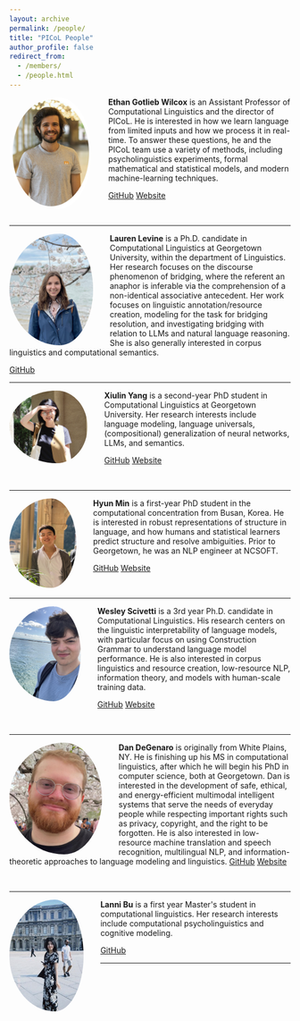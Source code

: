 ```yaml
---
layout: archive
permalink: /people/
title: "PICoL People"
author_profile: false
redirect_from: 
  - /members/
  - /people.html
---
```



 <img src="../images/ethan.jpg" style="height:200px; border-radius:50%; float:left; padding-right: 30px" alt="Ethan Wilcox"> 

**Ethan Gotlieb Wilcox** is an Assistant Professor of Computational Linguistics and the director of PICoL. He is interested in how we learn language from limited inputs and how we process it in real-time. To answer these questions, he and the PICoL team use a variety of methods, including psycholinguistics experiments, formal mathematical and statistical models, and modern machine-learning techniques. 

[GitHub](https://github.com/wilcoxeg) [Website](https://wilcoxeg.github.io/)

<br>

---

<img src="../images/Lauren.jpg" style="height:200px; border-radius:50%; float:left; padding-right: 30px" alt="Lauren Levine">

**Lauren Levine** is a Ph.D. candidate in Computational Linguistics at Georgetown University,
within the department of Linguistics. Her research focuses on the discourse phenomenon of bridging,
where the referent an anaphor is inferable via the comprehension of a non-identical associative antecedent.
Her work focuses on linguistic annotation/resource creation, modeling for the task for bridging resolution,
and investigating bridging with relation to LLMs and natural language reasoning.
She is also generally interested in corpus linguistics and computational semantics.

[GitHub](https://github.com/lauren-lizzy-levine)

---

<img src="../images/xiulin.png" style="height:130px; border-radius:50%; float:left; padding-right: 30px" alt="Xiulin Yang">

**Xiulin Yang** is a second-year PhD student in Computational Linguistics at Georgetown University.
Her research interests include language modeling, language universals, (compositional) generalization of neural
networks, LLMs, and semantics. 

[GitHub](https://github.com/xiulinyang) [Website](https://xiulinyang.github.io)

<br>

---

<img src="../images/Hyun.jpeg" style="height:160px; border-radius:50%; float:left; padding-right: 30px" alt="Hyun Min">

**Hyun Min** is a first-year PhD student in the computational concentration from Busan, Korea.
He is interested in robust representations of structure in language, and how humans and statistical learners
predict structure and resolve ambiguities. Prior to Georgetown, he was an NLP engineer at NCSOFT.

[GitHub](https://github.com/aatlantise) [Website](https://aatlantise.science/)

<br>

---

<img src="../images/wes.jpg" style="height:170px; border-radius:50%; float:left; padding-right: 30px" alt="Wesley Scivetti">

**Wesley Scivetti** is a 3rd year Ph.D. candidate in Computational Linguistics. His research centers on the linguistic interpretability of language models, with particular focus on using Construction Grammar to understand language model performance. He is also interested in corpus linguistics and resource creation, low-resource NLP, information theory, and models with human-scale training data.

[GitHub](https://github.com/WesScivetti) [Website](https://wesleyscivetti.georgetown.domains/)

<br>

---

<img src="../images/dan.jpg" style="height:200px; border-radius:50%; float:left; padding-right: 30px" alt="Dan DeGenaro">

**Dan DeGenaro** is originally from White Plains, NY. He is finishing up his MS in computational linguistics, after which
he will begin his PhD in computer science, both at Georgetown. Dan is interested in the development of safe,
ethical, and energy-efficient multimodal intelligent systems that serve the needs of everyday people while
respecting important rights such as privacy, copyright, and the right to be forgotten. He is also interested in
low-resource machine translation and speech recognition, multilingual NLP, and information-theoretic approaches to language modeling and linguistics. [GitHub](https://github.com/ddegenaro) [Website](https://ddegenaro.github.io/)

<br>

---

<img src="../images/Lanni.jpg" style="height:200px; border-radius:50%; float:left; padding-right: 30px" alt="Lanni Bu">

**Lanni Bu** is a first year Master's student in computational linguistics.
Her research interests include computational psycholinguistics and cognitive modeling.

[GitHub](https://github.com/Lanni-ni)

---
